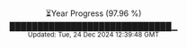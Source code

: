 <p align="center">
⏳Year Progress (97.96 %) <br>
█████████████████████████████▁ <br>
<sub>Updated: Tue, 24 Dec 2024 12:39:48 GMT</sub>
</p>

